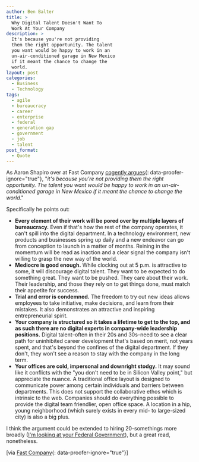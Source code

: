 ```yaml
---
author: Ben Balter
title: >
  Why Digital Talent Doesn't Want To
  Work At Your Company
description: >
  It's because you're not providing
  them the right opportunity. The talent
  you want would be happy to work in an
  un-air-conditioned garage in New Mexico
  if it meant the chance to change the
  world.
layout: post
categories:
  - Business
  - Technology
tags:
  - agile
  - bureaucracy
  - career
  - enterprise
  - federal
  - generation gap
  - government
  - job
  - talent
post_format:
  - Quote
---
```

As Aaron Shapiro over at Fast Company [cogently argues](https://www.fastcompany.com/1779120/why-digital-talent-doesn%E2%80%99t-want-work-your-company){: data-proofer-ignore="true"}, "*it's because you're not providing them the right opportunity. The talent you want would be happy to work in an un-air-conditioned garage in New Mexico if it meant the chance to change the world*."

Specifically he points out:

*   **Every element of their work will be pored over by multiple layers of bureaucracy.** Even if that's how the rest of the company operates, it can't spill into the digital department. In a technology environment, new products and businesses spring up daily and a new endeavor can go from conception to launch in a matter of months. Reining in the momentum will be read as inaction and a clear signal the company isn't willing to grasp the new way of the world.
*   **Mediocre is good enough.** While clocking out at 5 p.m. is attractive to some, it will discourage digital talent. They want to be expected to do something great. They want to be pushed. They care about their work. Their leadership, and those they rely on to get things done, must match their appetite for success.
*   **Trial and error is condemned.** The freedom to try out new ideas allows employees to take initiative, make decisions, and learn from their mistakes. It also demonstrates an attractive and inspiring entrepreneurial spirit.
*   **Your company is structured so it takes a lifetime to get to the top, and as such there are no digital experts in company-wide leadership positions.** Digital talent–often in their 20s and 30s–need to see a clear path for uninhibited career development that's based on merit, not years spent, and that's beyond the confines of the digital department. If they don't, they won't see a reason to stay with the company in the long term.
*   **Your offices are cold, impersonal and downright stodgy.** It may sound like it conflicts with the "you don't need to be in Silicon Valley point," but appreciate the nuance. A traditional office layout is designed to communicate power among certain individuals and barriers between departments. This does not support the collaborative ethos which is intrinsic to the web. Companies should do everything possible to provide the digital team friendlier, open office space. A location in a hip, young neighborhood (which surely exists in every mid- to large-sized city) is also a big plus.

I think the argument could be extended to hiring 20-somethings more broadly ([I'm looking at your Federal Government](http://www.nextgov.com/nextgov/ng_20100423_7313.php)), but a great read, nonetheless.

\[via [Fast Company](https://www.fastcompany.com/1779120/why-digital-talent-doesn%E2%80%99t-want-work-your-company){: data-proofer-ignore="true"}\]
